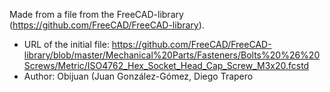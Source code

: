Made from a file from the FreeCAD-library (https://github.com/FreeCAD/FreeCAD-library).

* URL of the initial file: https://github.com/FreeCAD/FreeCAD-library/blob/master/Mechanical%20Parts/Fasteners/Bolts%20%26%20Screws/Metric/ISO4762_Hex_Socket_Head_Cap_Screw_M3x20.fcstd
* Author: Obijuan (Juan González-Gómez, Diego Trapero